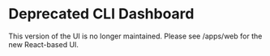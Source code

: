 # Deprecated CLI Dashboard

This version of the UI is no longer maintained. Please see /apps/web for the new React-based UI.
